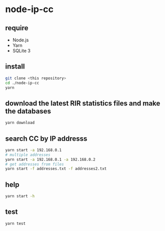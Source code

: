 # node-ip-cc

## require

- Node.js
- Yarn
- SQLite 3

## install

```sh
git clone <this repository>
cd ./node-ip-cc
yarn
```

## download the latest RIR statistics files and make the databases

```sh
yarn download
```

## search CC by IP addresss

```sh
yarn start -a 192.168.0.1
# multiple addresses
yarn start -a 192.168.0.1 -a 192.168.0.2
# get addresses from files
yarn start -f addresses.txt -f addresses2.txt
```

## help

```sh
yarn start -h
```

## test

```sh
yarn test
```
